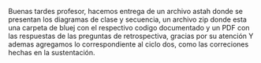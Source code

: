 Buenas tardes profesor, hacemos entrega de un archivo astah donde se presentan los diagramas de clase y secuencia, un archivo zip donde esta una carpeta de bluej con el respectivo codigo documentado y un PDF con las respuestas de las preguntas de retrospectiva, gracias por su atención
Y ademas agregamos lo correspondiente al ciclo dos, como las correciones hechas en la sustentación.
